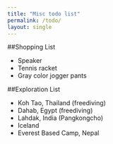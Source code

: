 ```yaml
---
title: "Misc todo list"
permalink: /todo/
layout: single
---
```


##Shopping List
- Speaker
- Tennis racket
- Gray color jogger pants

##Exploration List
- Koh Tao, Thailand (freediving)
- Dahab, Egypt (freediving)
- Lahdak, India (Pangkongcho)
- Iceland
- Everest Based Camp, Nepal
